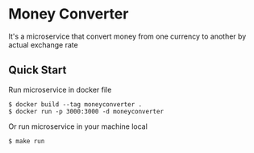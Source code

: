 # Money Converter

It's a microservice that convert money from one currency to another by actual exchange rate

## Quick Start

Run microservice in docker file

```shell
$ docker build --tag moneyconverter .
$ docker run -p 3000:3000 -d moneyconverter
```

Or run microservice in your machine local

```shell
$ make run
```
